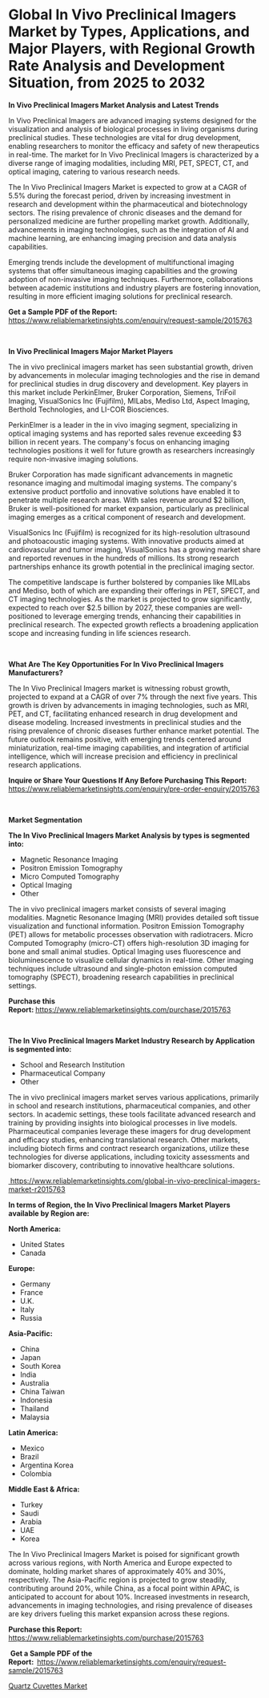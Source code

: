 <p><h1>Global In Vivo Preclinical Imagers Market by Types, Applications, and Major Players, with Regional Growth Rate Analysis and Development Situation, from 2025 to 2032</h1></p><p><strong>In Vivo Preclinical Imagers Market Analysis and Latest Trends</strong></p>
<p><p>In Vivo Preclinical Imagers are advanced imaging systems designed for the visualization and analysis of biological processes in living organisms during preclinical studies. These technologies are vital for drug development, enabling researchers to monitor the efficacy and safety of new therapeutics in real-time. The market for In Vivo Preclinical Imagers is characterized by a diverse range of imaging modalities, including MRI, PET, SPECT, CT, and optical imaging, catering to various research needs.</p><p>The In Vivo Preclinical Imagers Market is expected to grow at a CAGR of 5.5% during the forecast period, driven by increasing investment in research and development within the pharmaceutical and biotechnology sectors. The rising prevalence of chronic diseases and the demand for personalized medicine are further propelling market growth. Additionally, advancements in imaging technologies, such as the integration of AI and machine learning, are enhancing imaging precision and data analysis capabilities.</p><p>Emerging trends include the development of multifunctional imaging systems that offer simultaneous imaging capabilities and the growing adoption of non-invasive imaging techniques. Furthermore, collaborations between academic institutions and industry players are fostering innovation, resulting in more efficient imaging solutions for preclinical research.</p></p>
<p><strong>Get a Sample PDF of the Report:&nbsp;</strong> <a href="https://www.reliablemarketinsights.com/enquiry/request-sample/2015763?utm_campaign=2241&utm_medium=2&utm_source=Github&utm_content=ia&utm_term=29032025&utm_id=in-vivo-preclinical-imagers">https://www.reliablemarketinsights.com/enquiry/request-sample/2015763</a></p>
<p>&nbsp;</p>
<p><strong>In Vivo Preclinical Imagers Major Market Players</strong></p>
<p><p>The in vivo preclinical imagers market has seen substantial growth, driven by advancements in molecular imaging technologies and the rise in demand for preclinical studies in drug discovery and development. Key players in this market include PerkinElmer, Bruker Corporation, Siemens, TriFoil Imaging, VisualSonics Inc (Fujifilm), MILabs, Mediso Ltd, Aspect Imaging, Berthold Technologies, and LI-COR Biosciences.</p><p>PerkinElmer is a leader in the in vivo imaging segment, specializing in optical imaging systems and has reported sales revenue exceeding $3 billion in recent years. The company's focus on enhancing imaging technologies positions it well for future growth as researchers increasingly require non-invasive imaging solutions.</p><p>Bruker Corporation has made significant advancements in magnetic resonance imaging and multimodal imaging systems. The company's extensive product portfolio and innovative solutions have enabled it to penetrate multiple research areas. With sales revenue around $2 billion, Bruker is well-positioned for market expansion, particularly as preclinical imaging emerges as a critical component of research and development.</p><p>VisualSonics Inc (Fujifilm) is recognized for its high-resolution ultrasound and photoacoustic imaging systems. With innovative products aimed at cardiovascular and tumor imaging, VisualSonics has a growing market share and reported revenues in the hundreds of millions. Its strong research partnerships enhance its growth potential in the preclinical imaging sector.</p><p>The competitive landscape is further bolstered by companies like MILabs and Mediso, both of which are expanding their offerings in PET, SPECT, and CT imaging technologies. As the market is projected to grow significantly, expected to reach over $2.5 billion by 2027, these companies are well-positioned to leverage emerging trends, enhancing their capabilities in preclinical research. The expected growth reflects a broadening application scope and increasing funding in life sciences research.</p></p>
<p>&nbsp;</p>
<p><strong>What Are The Key Opportunities For In Vivo Preclinical Imagers Manufacturers?</strong></p>
<p><p>The In Vivo Preclinical Imagers market is witnessing robust growth, projected to expand at a CAGR of over 7% through the next five years. This growth is driven by advancements in imaging technologies, such as MRI, PET, and CT, facilitating enhanced research in drug development and disease modeling. Increased investments in preclinical studies and the rising prevalence of chronic diseases further enhance market potential. The future outlook remains positive, with emerging trends centered around miniaturization, real-time imaging capabilities, and integration of artificial intelligence, which will increase precision and efficiency in preclinical research applications.</p></p>
<p><strong>Inquire or Share Your Questions If Any Before Purchasing This Report:</strong> <a href="https://www.reliablemarketinsights.com/enquiry/pre-order-enquiry/2015763?utm_campaign=2241&utm_medium=2&utm_source=Github&utm_content=ia&utm_term=29032025&utm_id=in-vivo-preclinical-imagers">https://www.reliablemarketinsights.com/enquiry/pre-order-enquiry/2015763</a></p>
<p>&nbsp;</p>
<p><strong>Market Segmentation</strong></p>
<p><strong>The In Vivo Preclinical Imagers Market Analysis by types is segmented into:</strong></p>
<p><ul><li>Magnetic Resonance Imaging</li><li>Positron Emission Tomography</li><li>Micro Computed Tomography</li><li>Optical Imaging</li><li>Other</li></ul></p>
<p><p>The in vivo preclinical imagers market consists of several imaging modalities. Magnetic Resonance Imaging (MRI) provides detailed soft tissue visualization and functional information. Positron Emission Tomography (PET) allows for metabolic processes observation with radiotracers. Micro Computed Tomography (micro-CT) offers high-resolution 3D imaging for bone and small animal studies. Optical Imaging uses fluorescence and bioluminescence to visualize cellular dynamics in real-time. Other imaging techniques include ultrasound and single-photon emission computed tomography (SPECT), broadening research capabilities in preclinical settings.</p></p>
<p><strong>Purchase this Report:&nbsp;</strong><a href="https://www.reliablemarketinsights.com/purchase/2015763?utm_campaign=2241&utm_medium=2&utm_source=Github&utm_content=ia&utm_term=29032025&utm_id=in-vivo-preclinical-imagers">https://www.reliablemarketinsights.com/purchase/2015763</a></p>
<p>&nbsp;</p>
<p><strong>The In Vivo Preclinical Imagers Market Industry Research by Application is segmented into:</strong></p>
<p><ul><li>School and Research Institution</li><li>Pharmaceutical Company</li><li>Other</li></ul></p>
<p><p>The in vivo preclinical imagers market serves various applications, primarily in school and research institutions, pharmaceutical companies, and other sectors. In academic settings, these tools facilitate advanced research and training by providing insights into biological processes in live models. Pharmaceutical companies leverage these imagers for drug development and efficacy studies, enhancing translational research. Other markets, including biotech firms and contract research organizations, utilize these technologies for diverse applications, including toxicity assessments and biomarker discovery, contributing to innovative healthcare solutions.</p></p>
<p><a href="https://www.reliablemarketinsights.com/global-in-vivo-preclinical-imagers-market-r2015763?utm_campaign=2241&utm_medium=2&utm_source=Github&utm_content=ia&utm_term=29032025&utm_id=in-vivo-preclinical-imagers">&nbsp;https://www.reliablemarketinsights.com/global-in-vivo-preclinical-imagers-market-r2015763</a></p>
<p><strong>In terms of Region, the In Vivo Preclinical Imagers Market Players available by Region are:</strong></p>
<p>
    <p> <strong> North America: </strong>
        <ul>
            <li>United States</li>
            <li>Canada</li>
        </ul>
        </p> 
    <p> <strong> Europe: </strong>
        <ul>
            <li>Germany</li>
            <li>France</li>
            <li>U.K.</li>
            <li>Italy</li>
            <li>Russia</li>
        </ul>
        </p> 
    <p> <strong> Asia-Pacific: </strong>
        <ul>
            <li>China</li>
            <li>Japan</li>
            <li>South Korea</li>
            <li>India</li>
            <li>Australia</li>
            <li>China Taiwan</li>
            <li>Indonesia</li>
            <li>Thailand</li>
            <li>Malaysia</li>
        </ul>
        </p> 
    <p> <strong> Latin America: </strong>
        <ul>
            <li>Mexico</li>
            <li>Brazil</li>
            <li>Argentina Korea</li>
            <li>Colombia</li>
        </ul>
        </p> 
    <p> <strong> Middle East & Africa: </strong>
        <ul>
            <li>Turkey</li>
            <li>Saudi</li>
            <li>Arabia</li>
            <li>UAE</li>
            <li>Korea</li>
        </ul>
    </p>
    </p>
<p><p>The In Vivo Preclinical Imagers Market is poised for significant growth across various regions, with North America and Europe expected to dominate, holding market shares of approximately 40% and 30%, respectively. The Asia-Pacific region is projected to grow steadily, contributing around 20%, while China, as a focal point within APAC, is anticipated to account for about 10%. Increased investments in research, advancements in imaging technologies, and rising prevalence of diseases are key drivers fueling this market expansion across these regions.</p></p>
<p><strong>Purchase this Report: </strong><a href="https://www.reliablemarketinsights.com/purchase/2015763?utm_campaign=2241&utm_medium=2&utm_source=Github&utm_content=ia&utm_term=29032025&utm_id=in-vivo-preclinical-imagers">https://www.reliablemarketinsights.com/purchase/2015763</a></p>
<p>&nbsp;<strong>Get a Sample PDF of the Report:&nbsp;&nbsp;</strong><a href="https://www.reliablemarketinsights.com/enquiry/request-sample/2015763?utm_campaign=2241&utm_medium=2&utm_source=Github&utm_content=ia&utm_term=29032025&utm_id=in-vivo-preclinical-imagers">https://www.reliablemarketinsights.com/enquiry/request-sample/2015763</a></p>
<p><strong></strong></p>
<p><p><a href="https://github.com/GenaGaines34/Market-Research-Report-List-2/blob/main/quartz-cuvettes-market.md?utm_campaign=2241&utm_medium=2&utm_source=Github&utm_content=ia&utm_term=29032025&utm_id=in-vivo-preclinical-imagers">Quartz Cuvettes Market</a></p></p>